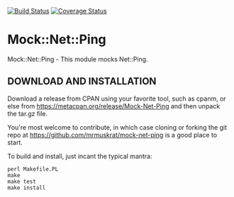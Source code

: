 [![Build Status](https://travis-ci.org/mrmuskrat/Mock-Net-Ping.svg?branch=master)](https://travis-ci.org/mrmuskrat/Mock-Net-Ping)
[![Coverage Status](https://coveralls.io/repos/mrmuskrat/Mock-Net-Ping/badge.png?branch=master)](https://coveralls.io/r/mrmuskrat/Mock-Net-Ping?branch=master)
# Mock::Net::Ping

Mock::Net::Ping - This module mocks Net::Ping.

## DOWNLOAD AND INSTALLATION
 
Download a release from CPAN using your favorite tool, such as cpanm, or else
from https://metacpan.org/release/Mock-Net-Ping and then unpack the tar.gz file.
 
You're most welcome to contribute, in which case cloning or forking the git
repo at https://github.com/mrmuskrat/mock-net-ping is a good place to start.
 
To build and install, just incant the typical mantra:
 
    perl Makefile.PL
    make
    make test
    make install
